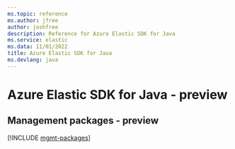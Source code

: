 ```yaml
---
ms.topic: reference
ms.author: jfree
author: joshfree
description: Reference for Azure Elastic SDK for Java
ms.service: elastic
ms.data: 11/01/2022
title: Azure Elastic SDK for Java
ms.devlang: java
---
```

# Azure Elastic SDK for Java - preview

## Management packages - preview
[!INCLUDE [mgmt-packages](elastic-mgmt-index.md)]